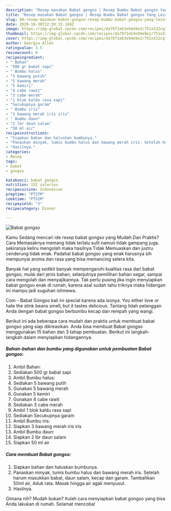 ```yaml
---
description: "Resep masakan Babat gongso | Resep Bumbu Babat gongso Yang Lezat Sekali"
title: "Resep masakan Babat gongso | Resep Bumbu Babat gongso Yang Lezat Sekali"
slug: 80-resep-masakan-babat-gongso-resep-bumbu-babat-gongso-yang-lezat-sekali
date: 2020-10-30T22:59:33.169Z
image: https://img-global.cpcdn.com/recipes/da76f1eb3e94e9e2/751x532cq70/babat-gongso-foto-resep-utama.jpg
thumbnail: https://img-global.cpcdn.com/recipes/da76f1eb3e94e9e2/751x532cq70/babat-gongso-foto-resep-utama.jpg
cover: https://img-global.cpcdn.com/recipes/da76f1eb3e94e9e2/751x532cq70/babat-gongso-foto-resep-utama.jpg
author: Georgia Allen
ratingvalue: 3.5
reviewcount: 9
recipeingredient:
- " Bahan"
- "500 gr babat sapi"
- " Bumbu halus"
- "5 bawang putih"
- "5 bawang merah"
- "5 kemiri"
- "4 cabe rawit"
- "3 cabe merah"
- "1 blok kaldu rasa sapi"
- "Secukupnya garam"
- " Bumbu iris"
- "3 bawang merah iris iris"
- " Bumbu daun"
- "2 lbr daun salam"
- "50 ml air"
recipeinstructions:
- "Siapkan bahan dan haluskan bumbunya."
- "Panaskan minyak, tumis bumbu halus dan bawang merah iris. Setelah harum masukkan babat, daun salam, kecap dan garam. Tambahkan 50ml air, Aduk rata. Masak hingga air agak menyusut."
- "Hasilnya."
categories:
- Resep
tags:
- babat
- gongso

katakunci: babat gongso 
nutrition: 152 calories
recipecuisine: Indonesian
preptime: "PT37M"
cooktime: "PT52M"
recipeyield: "3"
recipecategory: Dinner

---
```



![Babat gongso](https://img-global.cpcdn.com/recipes/da76f1eb3e94e9e2/751x532cq70/babat-gongso-foto-resep-utama.jpg)

Kamu Sedang mencari ide resep babat gongso yang Mudah Dan Praktis? Cara Memasaknya memang tidak terlalu sulit namun tidak gampang juga. sekiranya keliru mengolah maka hasilnya Tidak Memuaskan dan justru cenderung tidak enak. Padahal babat gongso yang enak harusnya sih mempunyai aroma dan rasa yang bisa memancing selera kita.

Banyak hal yang sedikit banyak mempengaruhi kualitas rasa dari babat gongso, mulai dari jenis bahan, selanjutnya pemilihan bahan segar, sampai cara mengolah dan menyajikannya. Tak perlu pusing jika ingin menyiapkan babat gongso enak di rumah, karena asal sudah tahu triknya maka hidangan ini mampu jadi suguhan istimewa.

Com - Babat Gongso kali ini special karena ada isonya. You either love or hate the stink beans smell, but it tastes delicious. Tantang lidah pelanggan Anda dengan babat gongso berbumbu kecap dan rempah yang wangi.


Berikut ini ada beberapa cara mudah dan praktis untuk membuat babat gongso yang siap dikreasikan. Anda bisa membuat Babat gongso menggunakan 15 bahan dan 3 tahap pembuatan. Berikut ini langkah-langkah dalam menyiapkan hidangannya.

<!--inarticleads1-->

##### Bahan-bahan dan bumbu yang digunakan untuk pembuatan Babat gongso:

1. Ambil  Bahan:
1. Sediakan 500 gr babat sapi
1. Ambil  Bumbu halus:
1. Sediakan 5 bawang putih
1. Gunakan 5 bawang merah
1. Gunakan 5 kemiri
1. Gunakan 4 cabe rawit
1. Sediakan 3 cabe merah
1. Ambil 1 blok kaldu rasa sapi
1. Sediakan Secukupnya garam
1. Ambil  Bumbu iris:
1. Siapkan 3 bawang merah iris iris
1. Ambil  Bumbu daun:
1. Siapkan 2 lbr daun salam
1. Siapkan 50 ml air




<!--inarticleads2-->

##### Cara membuat Babat gongso:

1. Siapkan bahan dan haluskan bumbunya.
1. Panaskan minyak, tumis bumbu halus dan bawang merah iris. Setelah harum masukkan babat, daun salam, kecap dan garam. Tambahkan 50ml air, Aduk rata. Masak hingga air agak menyusut.
1. Hasilnya.




Gimana nih? Mudah bukan? Itulah cara menyiapkan babat gongso yang bisa Anda lakukan di rumah. Selamat mencoba!
